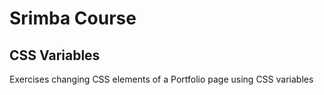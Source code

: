 # Srimba Course
## CSS Variables

Exercises changing CSS elements of a Portfolio page using CSS variables
